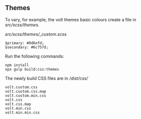 ## Themes

To vary, for example, the volt themes basic colours create a
file in *src/scss/themes*.

*src/scss/themes/_custom.scss*
```
$primary: #0d6efd;
$secondary: #6c757d;
```

Run the following commands:

    npm install
    npx gulp build:css:themes


The newly build CSS files are in */dist/css/*

```
volt.custom.css
volt.custom.css.map
volt.custom.min.css
volt.css
volt.css.map
volt.min.css
volt.min.min.css
```


